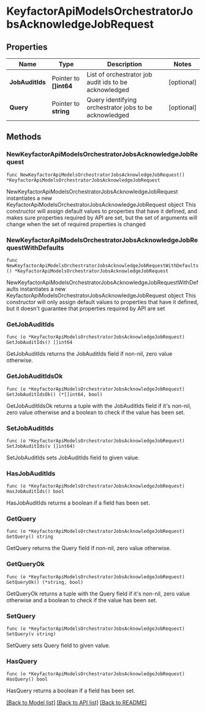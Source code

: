 # KeyfactorApiModelsOrchestratorJobsAcknowledgeJobRequest

## Properties

Name | Type | Description | Notes
------------ | ------------- | ------------- | -------------
**JobAuditIds** | Pointer to **[]int64** | List of orchestrator job audit ids to be acknowledged | [optional] 
**Query** | Pointer to **string** | Query identifying orchestrator jobs to be acknowledged | [optional] 

## Methods

### NewKeyfactorApiModelsOrchestratorJobsAcknowledgeJobRequest

`func NewKeyfactorApiModelsOrchestratorJobsAcknowledgeJobRequest() *KeyfactorApiModelsOrchestratorJobsAcknowledgeJobRequest`

NewKeyfactorApiModelsOrchestratorJobsAcknowledgeJobRequest instantiates a new KeyfactorApiModelsOrchestratorJobsAcknowledgeJobRequest object
This constructor will assign default values to properties that have it defined,
and makes sure properties required by API are set, but the set of arguments
will change when the set of required properties is changed

### NewKeyfactorApiModelsOrchestratorJobsAcknowledgeJobRequestWithDefaults

`func NewKeyfactorApiModelsOrchestratorJobsAcknowledgeJobRequestWithDefaults() *KeyfactorApiModelsOrchestratorJobsAcknowledgeJobRequest`

NewKeyfactorApiModelsOrchestratorJobsAcknowledgeJobRequestWithDefaults instantiates a new KeyfactorApiModelsOrchestratorJobsAcknowledgeJobRequest object
This constructor will only assign default values to properties that have it defined,
but it doesn't guarantee that properties required by API are set

### GetJobAuditIds

`func (o *KeyfactorApiModelsOrchestratorJobsAcknowledgeJobRequest) GetJobAuditIds() []int64`

GetJobAuditIds returns the JobAuditIds field if non-nil, zero value otherwise.

### GetJobAuditIdsOk

`func (o *KeyfactorApiModelsOrchestratorJobsAcknowledgeJobRequest) GetJobAuditIdsOk() (*[]int64, bool)`

GetJobAuditIdsOk returns a tuple with the JobAuditIds field if it's non-nil, zero value otherwise
and a boolean to check if the value has been set.

### SetJobAuditIds

`func (o *KeyfactorApiModelsOrchestratorJobsAcknowledgeJobRequest) SetJobAuditIds(v []int64)`

SetJobAuditIds sets JobAuditIds field to given value.

### HasJobAuditIds

`func (o *KeyfactorApiModelsOrchestratorJobsAcknowledgeJobRequest) HasJobAuditIds() bool`

HasJobAuditIds returns a boolean if a field has been set.

### GetQuery

`func (o *KeyfactorApiModelsOrchestratorJobsAcknowledgeJobRequest) GetQuery() string`

GetQuery returns the Query field if non-nil, zero value otherwise.

### GetQueryOk

`func (o *KeyfactorApiModelsOrchestratorJobsAcknowledgeJobRequest) GetQueryOk() (*string, bool)`

GetQueryOk returns a tuple with the Query field if it's non-nil, zero value otherwise
and a boolean to check if the value has been set.

### SetQuery

`func (o *KeyfactorApiModelsOrchestratorJobsAcknowledgeJobRequest) SetQuery(v string)`

SetQuery sets Query field to given value.

### HasQuery

`func (o *KeyfactorApiModelsOrchestratorJobsAcknowledgeJobRequest) HasQuery() bool`

HasQuery returns a boolean if a field has been set.


[[Back to Model list]](../README.md#documentation-for-models) [[Back to API list]](../README.md#documentation-for-api-endpoints) [[Back to README]](../README.md)


